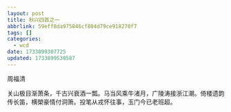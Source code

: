 ```yaml
---
layout: post
title: 秋兴四首之一
abbrlink: 59eff8da975846cf804d79ce918270f7
tags: []
categories:
  - wcd
date: 1733899307725
updated: 1733899530587
---
```


周福清

关山极目渐萧条，千古兴衰酒一瓢。马当风乘牛渚月，广陵涛接浙江潮。倚楼遗韵传长笛，横槊豪情付洞箫。投笔从戎怀往事，玉门今已老班超。
